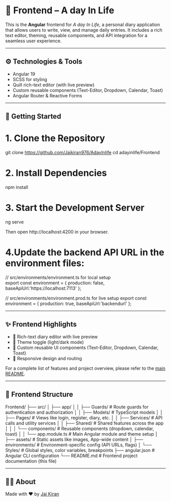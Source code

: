# 🧾 Frontend – A day In Life

This is the **Angular** frontend for _A day In Life_, a personal diary application that allows users to write, view, and manage daily entries. It includes a rich text editor, theming, reusable components, and API integration for a seamless user experience.

---

## ⚙️ Technologies & Tools

- Angular 19
- SCSS for styling
- Quill rich-text editor (with live preview)
- Custom reusable components (Text-Editor, Dropdown, Calendar, Toast)
- Angular Router & Reactive Forms

---

## 🚀 Getting Started

# 1. Clone the Repository
git clone https://github.com/Jaikiran976/AdayInlife
cd adayinlife/Frontend

# 2. Install Dependencies
npm install

# 3. Start the Development Server
ng serve

Then open http://localhost:4200 in your browser.

# 4.Update the backend API URL in the environment files:

// src/environments/environment.ts for local setup  
export const environment = {
  production: false,
  baseApiUrl:'https://localhost:7113'
};

// src/environments/environment.prod.ts for live setup
export const environment = {
  production: true,
  baseApiUrl:'backendurl'
};

---

## ✨ Frontend Highlights

- 📝 Rich-text diary editor with live preview  
- 🎨 Theme toggle (light/dark mode)  
- 🧩 Custom reusable UI components (Text-Editor, Dropdown, Calendar, Toast)  
- 📱 Responsive design and routing  

For a complete list of features and project overview, please refer to the [main README](../README.md).

---

## 📁 Frontend Structure

Frontend/
├── src/
│   ├── app/
│   │   ├── Guards/                 # Route guards for authentication and authorization
│   │   ├── Models/                 # TypeScript models
│   │   ├── Pages/                  # Views like login, register, diary, etc.
│   │   ├── Services/               # API calls and utility services
│   │   ├── Shared/                 # Shared features across the app
│   │   │   └── components/         # Reusable components (dropdown, calendar, toast)
│   │   └── app.module.ts           # Main Angular module and theme setup
│   ├── assets/                     # Static assets like images, App-wide content
│   ├── environments/               # Environment-specific config (API URLs, flags)
│   └── Styles/                     # Global styles, color variables, breakpoints
├── angular.json                    # Angular CLI configuration
└── README.md                       # Frontend project documentation (this file)

---

## 🙋‍♂️ About

Made with ❤️ by [Jai Kiran](https://jaikiran.netlify.app/)
